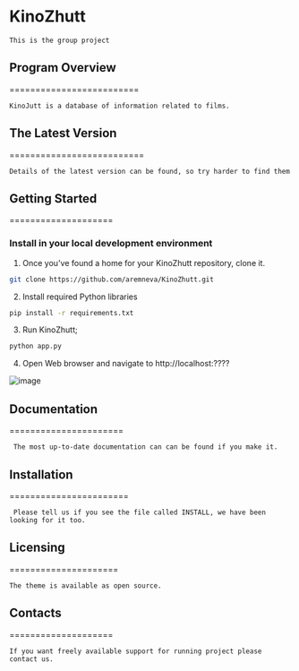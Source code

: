 # KinoZhutt
    This is the group project
    

## Program Overview

=========================

    KinoJutt is a database of information related to films.
    

## The Latest Version
 
==========================

    Details of the latest version can be found, so try harder to find them
    

## Getting Started 

====================

### Install in your local development environment

1. Once you've found a home for your KinoZhutt repository, clone it.
```bash
git clone https://github.com/aremneva/KinoZhutt.git
```
2. Install required Python libraries
```bash
pip install -r requirements.txt
```
3. Run KinoZhutt;
```bash
python app.py
```
4. Open Web browser and navigate to http://localhost:???? 

![image](https://user-images.githubusercontent.com/22867863/111911373-68906680-8a76-11eb-8391-8883d6625e40.png)

## Documentation
     
======================

     The most up-to-date documentation can can be found if you make it.
    

## Installation
    
=======================

     Please tell us if you see the file called INSTALL, we have been looking for it too. 

    
## Licensing
    
=====================

    The theme is available as open source.
    
    
## Contacts
    
====================

    If you want freely available support for running project please contact us.

